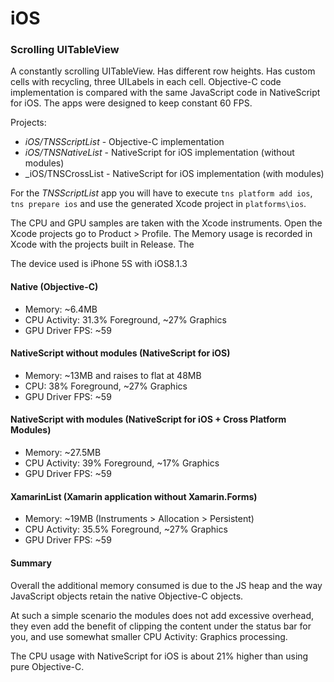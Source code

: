 # iOS
### Scrolling UITableView
A constantly scrolling UITableView. Has different row heights. Has custom cells with recycling, three UILabels in each cell. Objective-C code implementation is compared with the same JavaScript code in NativeScript for iOS. The apps were designed to keep constant 60 FPS.

Projects:
 - _iOS/TNSScriptList_ - Objective-C implementation
 - _iOS/TNSNativeList_ - NativeScript for iOS implementation (without modules)
 - _iOS/TNSCrossList - NativeScript for iOS implementation (with modules)

For the _TNSScriptList_ app you will have to execute `tns platform add ios`, `tns prepare ios` and use the generated Xcode project in `platforms\ios`.

The CPU and GPU samples are taken with the Xcode instruments. Open the Xcode projects go to Product > Profile. The Memory usage is recorded in Xcode with the projects built in Release. The 

The device used is iPhone 5S with iOS8.1.3

#### Native (Objective-C)
 - Memory: ~6.4MB
 - CPU Activity: 31.3% Foreground, ~27% Graphics
 - GPU Driver FPS: ~59

#### NativeScript without modules (NativeScript for iOS)
 - Memory: ~13MB and raises to flat at 48MB
 - CPU: 38% Foreground, ~27% Graphics
 - GPU Driver FPS: ~59

#### NativeScript with modules (NativeScript for iOS + Cross Platform Modules)
 - Memory: ~27.5MB
 - CPU Activity: 39% Foreground, ~17% Graphics
 - GPU Driver FPS: ~59
 
#### XamarinList (Xamarin application without Xamarin.Forms)
 - Memory: ~19MB (Instruments > Allocation > Persistent)
 - CPU Activity: 35.5% Foreground, ~27% Graphics
 - GPU Driver FPS: ~59
 
#### Summary

Overall the additional memory consumed is due to the JS heap and the way JavaScript objects retain the native Objective-C objects.

At such a simple scenario the modules does not add excessive overhead, they even add the benefit of clipping the content under the status bar for you, and use somewhat smaller CPU Activity: Graphics processing.

The CPU usage with NativeScript for iOS is about 21% higher than using pure Objective-C.

